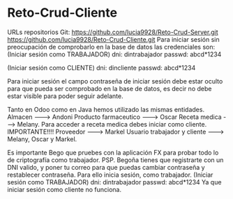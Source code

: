 # Reto-Crud-Cliente
URLs repositorios Git: 
https://github.com/lucia9928/Reto-Crud-Server.git
https://github.com/lucia9928/Reto-Crud-Cliente.git
Para iniciar sesión sin preocupación de comprobarlo en la base de datos las credenciales son:
(Iniciar sesión como TRABAJADOR)
dni: dintrabajador
passwd: abcd*1234

(Iniciar sesión como CLIENTE)
dni: dincliente
passwd: abcd*1234

Para iniciar sesión el campo contraseña de iniciar sesión debe estar oculto para que pueda ser comprobado en la base de datos, es decir no debe estar visible para poder seguir adelante.

Tanto en Odoo como en Java hemos utilizado las mismas entidades.
Almacen ---> Andoni
Producto farmaceutico ---> Oscar
Receta medica ---> Melany. Para acceder a receta medica debes iniciar como cliente. IMPORTANTE!!!!
Proveedor ---> Markel 
Usuario trabajador y cliente ---> Melany, Oscar y Markel.

Es importante Bego que pruebes con la aplicación FX para probar todo lo de criptografía como trabajador.
PSP. Begoña tienes que registrarte con un DNI valido, y poner tu correo para que puedas cambiar contraseña y restablecer contraseña.
Para ello inicia sesión, como trabajador. 
(Iniciar sesión como TRABAJADOR)
dni: dintrabajador
passwd: abcd*1234
Ya que iniciar sesión como cliente no funciona.
